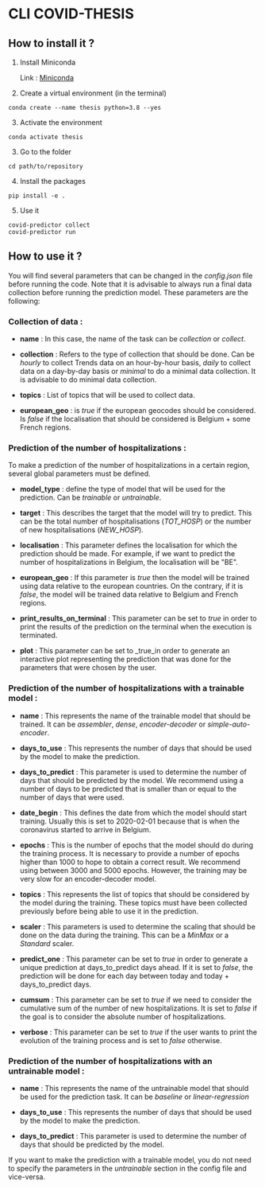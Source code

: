 # CLI COVID-THESIS

## How to install it ? 

1. Install Miniconda

    Link : [Miniconda](https://docs.conda.io/en/latest/miniconda.html)

2. Create a virtual environment (in the terminal)
```
conda create --name thesis python=3.8 --yes
```

3. Activate the environment
```
conda activate thesis
```

3. Go to the folder
```
cd path/to/repository

```

4. Install the packages
```
pip install -e .
```

5. Use it
```
covid-predictor collect
covid-predictor run
```

## How to use it ? 

You will find several parameters that can be changed in the _config.json_ file before running the code. Note that it is advisable to always run a final data collection before running the prediction model. These parameters are the following: 

### Collection of data : 

* **name** : In this case, the name of the task can be _collection_ or _collect_.

* **collection** : Refers to the type of collection that should be done. Can be _hourly_ to collect Trends data on an hour-by-hour basis, _daily_ to collect data on a day-by-day basis or _minimal_ to do a minimal data collection. It is advisable to do minimal data collection. 

* **topics** : List of topics that will be used to collect data. 

* **european_geo** : is _true_ if the european geocodes should be considered. Is _false_ if the localisation that should be considered is Belgium + some French regions.

### Prediction of the number of hospitalizations :

To make a prediction of the number of hospitalizations in a certain region, several global parameters must be defined.

* **model_type** : define the type of model that will be used for the prediction. Can be _trainable_ or _untrainable_.

* **target** : This describes the target that the model will try to predict. This can be the total number of hospitalisations (_TOT_HOSP_) or the number of new hospitalisations (_NEW_HOSP_).

* **localisation** : This parameter defines the localisation for which the prediction should be made. For example, if we want to predict the number of hospitalizations in Belgium, the localisation will be "BE".

* **european_geo** :  If this parameter is _true_ then the model will be trained using data relative to the european countries. On the contrary, if it is _false_, the model will be trained data relative to Belgium and French regions.

* **print_results_on_terminal** : This parameter can be set to _true_ in order to print the results of the prediction on the terminal when the execution is terminated.

* **plot** : This parameter can be set to _true_in order to generate an interactive plot representing the prediction that was done for the parameters that were chosen by the user.

### Prediction of the number of hospitalizations with a trainable model : 

* **name** : This represents the name of the trainable model that should be trained. It can be _assembler_, _dense_, _encoder-decoder_ or _simple-auto-encoder_.

* **days_to_use** :  This represents the number of days that should be used by the model to make the prediction.

* **days_to_predict** :  This parameter is used to determine the number of days that should be predicted by the model. We recommend using a number of days to be predicted that is smaller than or equal to the number of days that were used.

* **date_begin** : This defines the date from which the model should start training. Usually this is set to 2020-02-01 because that is when the coronavirus started to arrive in Belgium.

* **epochs** :  This is the number of epochs that the model should do during the training process. It is necessary to provide a number of epochs higher than 1000 to hope to obtain a correct result. We recommend using between 3000 and 5000 epochs. However, the training may be very slow for an encoder-decoder model. 

* **topics** : This represents the list of topics that should be considered by the model during the training. These topics must have been collected previously before being able to use it in the prediction.

* **scaler** : This parameters is used to determine the scaling that should be done on the data during the training. This can be a _MinMax_ or a _Standard_ scaler.

* **predict_one** : This parameter can be set to _true_ in order to generate a unique prediction at days_to_predict days ahead. If it is set to _false_, the prediction will be done for each day between today and today +  days_to_predict days.

* **cumsum** : This parameter can be set to _true_ if we need to consider the cumulative sum of the number of new hospitalizations. It is set to _false_ if the goal is to consider the absolute number of hospitalizations.

* **verbose** :  This parameter can be set to _true_ if the user wants to print the evolution of the training process and is set to _false_ otherwise.


### Prediction of the number of hospitalizations with an untrainable model : 

* **name** : This represents the name of the untrainable model that should be used for the prediction task. It can be _baseline_ or _linear-regression_

* **days_to_use** : This represents the number of days that should be used by the model to make the prediction. 

* **days_to_predict** : This parameter is used to determine the number of days that should be predicted by the model.

If you want to make the prediction with a trainable model, you do not need to specify the parameters in the _untrainable_ section in the config file and vice-versa. 